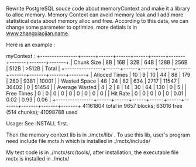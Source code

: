 Rewrite PostgreSQL souce code about memoryContext and make it a library to alloc memory. Memory Context can avoid memory leak and I add more statistical data about memory alloc and free. According to this data, we can change some parameter to optimize.
more detials is in www.zhangxiaojian.name.

Here is an example :

myContext :
       +----------------+------+------+------+------+------+-------+-------+-------+-------+
       |   Chunk Size   |  8B  | 16B  | 32B  | 64B  | 128B | 256B  | 512B  | >512B | Total |
       +----------------+------+------+------+------+------+-------+-------+-------+-------+
       | Alloced Times  | 10   | 9    | 10   | 44   | 88   | 179   | 280   | 9381  | 10001 |
       | Wasted Space   | 48   | 24   | 82   | 634  | 2717 | 11547 | 36402 | 0     | 51454 |
       | Average Wasted | 4    | 2    | 8    | 14   | 30   | 64    | 130   | 0     | 5     |
       | Free Times     | 0    | 0    | 0    | 0    | 0    | 0     | 0     | 0     | 0     |
       | Hit Rate       | 0    | 0    | 0    | 0    | 0    | 0.01  | 0.02  | 0.93  | 0.06  |
       +----------------+------+------+------+------+------+-------+-------+-------+-------+
       41161804 total in 9657 blocks; 63016 free (514 chunks); 41098788 used

Usage:
See INSTALL first. 

Then the memory context lib is in ./mctx/lib/ . To use this lib, user's program need include file mctx.h which is installed in ./mctx/include/

My test code is in ./mctx/src/tools/, after installation, the executable file mctx is installed in ./mctx/
